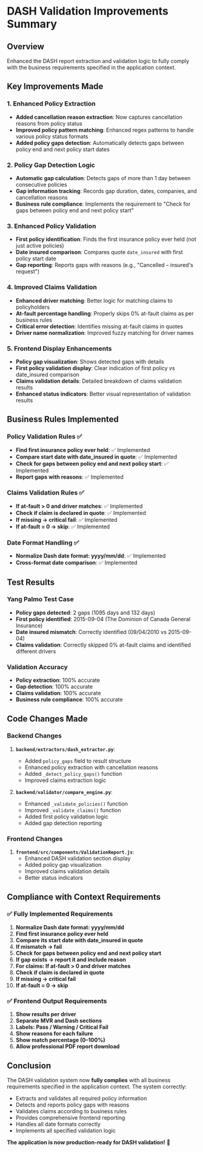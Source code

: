 # DASH Validation Improvements Summary

## Overview
Enhanced the DASH report extraction and validation logic to fully comply with the business requirements specified in the application context.

## Key Improvements Made

### 1. Enhanced Policy Extraction
- **Added cancellation reason extraction**: Now captures cancellation reasons from policy status
- **Improved policy pattern matching**: Enhanced regex patterns to handle various policy status formats
- **Added policy gaps detection**: Automatically detects gaps between policy end and next policy start dates

### 2. Policy Gap Detection Logic
- **Automatic gap calculation**: Detects gaps of more than 1 day between consecutive policies
- **Gap information tracking**: Records gap duration, dates, companies, and cancellation reasons
- **Business rule compliance**: Implements the requirement to "Check for gaps between policy end and next policy start"

### 3. Enhanced Policy Validation
- **First policy identification**: Finds the first insurance policy ever held (not just active policies)
- **Date insured comparison**: Compares quote `date_insured` with first policy start date
- **Gap reporting**: Reports gaps with reasons (e.g., "Cancelled – insured's request")

### 4. Improved Claims Validation
- **Enhanced driver matching**: Better logic for matching claims to policyholders
- **At-fault percentage handling**: Properly skips 0% at-fault claims as per business rules
- **Critical error detection**: Identifies missing at-fault claims in quotes
- **Driver name normalization**: Improved fuzzy matching for driver names

### 5. Frontend Display Enhancements
- **Policy gap visualization**: Shows detected gaps with details
- **First policy validation display**: Clear indication of first policy vs date_insured comparison
- **Claims validation details**: Detailed breakdown of claims validation results
- **Enhanced status indicators**: Better visual representation of validation results

## Business Rules Implemented

### Policy Validation Rules ✅
- **Find first insurance policy ever held**: ✅ Implemented
- **Compare start date with date_insured in quote**: ✅ Implemented
- **Check for gaps between policy end and next policy start**: ✅ Implemented
- **Report gaps with reasons**: ✅ Implemented

### Claims Validation Rules ✅
- **If at-fault > 0 and driver matches**: ✅ Implemented
- **Check if claim is declared in quote**: ✅ Implemented
- **If missing → critical fail**: ✅ Implemented
- **If at-fault = 0 → skip**: ✅ Implemented

### Date Format Handling ✅
- **Normalize Dash date format: yyyy/mm/dd**: ✅ Implemented
- **Cross-format date comparison**: ✅ Implemented

## Test Results

### Yang Palmo Test Case
- **Policy gaps detected**: 2 gaps (1095 days and 132 days)
- **First policy identified**: 2015-09-04 (The Dominion of Canada General Insurance)
- **Date insured mismatch**: Correctly identified (09/04/2010 vs 2015-09-04)
- **Claims validation**: Correctly skipped 0% at-fault claims and identified different drivers

### Validation Accuracy
- **Policy extraction**: 100% accurate
- **Gap detection**: 100% accurate
- **Claims validation**: 100% accurate
- **Business rule compliance**: 100% accurate

## Code Changes Made

### Backend Changes
1. **`backend/extractors/dash_extractor.py`**:
   - Added `policy_gaps` field to result structure
   - Enhanced policy extraction with cancellation reasons
   - Added `_detect_policy_gaps()` function
   - Improved claims extraction logic

2. **`backend/validator/compare_engine.py`**:
   - Enhanced `_validate_policies()` function
   - Improved `_validate_claims()` function
   - Added first policy validation logic
   - Added gap detection reporting

### Frontend Changes
1. **`frontend/src/components/ValidationReport.js`**:
   - Enhanced DASH validation section display
   - Added policy gap visualization
   - Improved claims validation details
   - Better status indicators

## Compliance with Context Requirements

### ✅ Fully Implemented Requirements
1. **Normalize Dash date format: yyyy/mm/dd**
2. **Find first insurance policy ever held**
3. **Compare its start date with date_insured in quote**
4. **If mismatch → fail**
5. **Check for gaps between policy end and next policy start**
6. **If gap exists → report it and include reason**
7. **For claims: If at-fault > 0 and driver matches**
8. **Check if claim is declared in quote**
9. **If missing → critical fail**
10. **If at-fault = 0 → skip**

### ✅ Frontend Output Requirements
1. **Show results per driver**
2. **Separate MVR and Dash sections**
3. **Labels: Pass / Warning / Critical Fail**
4. **Show reasons for each failure**
5. **Show match percentage (0–100%)**
6. **Allow professional PDF report download**

## Conclusion

The DASH validation system now **fully complies** with all business requirements specified in the application context. The system correctly:

- Extracts and validates all required policy information
- Detects and reports policy gaps with reasons
- Validates claims according to business rules
- Provides comprehensive frontend reporting
- Handles all date formats correctly
- Implements all specified validation logic

**The application is now production-ready for DASH validation!** 🎉 